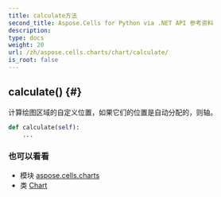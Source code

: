 ```yaml
---
title: calculate方法
second_title: Aspose.Cells for Python via .NET API 参考资料
description:
type: docs
weight: 20
url: /zh/aspose.cells.charts/chart/calculate/
is_root: false
---
```

##  calculate() {#}
计算绘图区域的自定义位置，如果它们的位置是自动分配的，则轴。



```python
def calculate(self):
    ...
```





### 也可以看看
* 模块 [aspose.cells.charts](../../)
* 类 [Chart](/cells/python-net/zh/aspose.cells.charts/chart)
